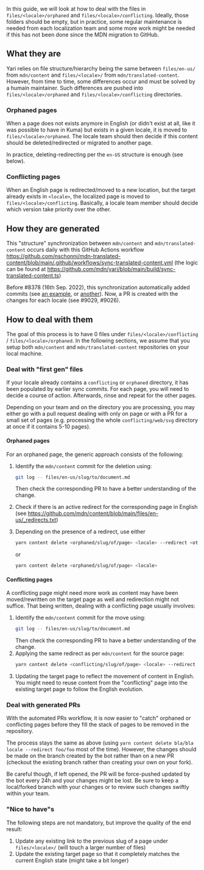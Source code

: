 In this guide, we will look at how to deal with the files in `files/<locale>/orphaned` and `files/<locale>/conflicting`. Ideally, those folders should be empty, but in practice, some regular maintenance is needed from each localization team and some more work might be needed if this has not been done since the MDN migration to GitHub.

## What they are

Yari relies on file structure/hierarchy being the same between `files/en-us/` from `mdn/content` and `files/<locale>/` from `mdn/translated-content`. However, from time to time, some differences occur and must be solved by a humain maintainer. Such differences are pushed into `files/<locale>/orphaned` and `files/<locale>/conflicting` directories.

### Orphaned pages

When a page does not exists anymore in English (or didn't exist at all, like it was possible to have in Kuma) but exists in a given locale, it is moved to `files/<locale>/orphaned`. The locale team should then decide if this content should be deleted/redirected or migrated to another page.

In practice, deleting-redirecting per the `en-US` structure is enough (see below).

### Conflicting pages

When an English page is redirected/moved to a new location, but the target already exists in `<locale>`, the localized page is moved to `files/<locale>/conflicting`. Basically, a locale team member should decide which version take priority over the other.

## How they are generated

This "structure" synchronization between `mdn/content` and `mdn/translated-content` occurs daily with this GitHub Actions workflow https://github.com/nschonni/mdn-translated-content/blob/main/.github/workflows/sync-translated-content.yml (the logic can be found at https://github.com/mdn/yari/blob/main/build/sync-translated-content.ts)

Before #8378 (16th Sep. 2022), this synchronization automatically added commits (see [an example](https://github.com/mdn/translated-content/commit/81b40438ed59fc3d5990eae0d1eb333ad7b5dd27), or [another](https://github.com/mdn/translated-content/commit/51268ca7b9bdf3ead1c1775dee61bcc90445f0dc)). Now, a PR is created with the changes for each locale (see #9029, #9026).

## How to deal with them

The goal of this process is to have 0 files under `files/<locale>/conflicting` / `files/<locale>/orphaned`. In the following sections, we assume that you setup both `mdn/content` and `mdn/translated-content` repositories on your local machine.

### Deal with "first gen" files

If your locale already contains a `conflicting` or `orphaned` directory, it has been populated by earlier sync commits. For each page, you will need to decide a course of action. Afterwards, rinse and repeat for the other pages.

Depending on your team and on the directory you are processing, you may either go with a pull request dealing with only on page or with a PR for a small set of pages (e.g. processing the whole `conflicting/web/svg` directory at once if it contains 5-10 pages).

#### Orphaned pages

For an orphaned page, the generic approach consists of the following:

1. Identify the `mdn/content` commit for the deletion using:
   ```bash
   git log -- files/en-us/slug/to/document.md
   ```
   Then check the corresponding PR to have a better understanding of the change.
2. Check if there is an active redirect for the corresponding page in English (see https://github.com/mdn/content/blob/main/files/en-us/_redirects.txt)
3. Depending on the presence of a redirect, use either
    ```bash
    yarn content delete <orphaned/slug/of/page> <locale> --redirect <other/slug>
    ```

    or

    ```bash
    yarn content delete <orphaned/slug/of/page> <locale>
    ```

#### Conflicting pages

A conflicting page might need more work as content may have been moved/rewritten on the target page as well and redirection might not suffice. That being written, dealing with a conflicting page usually involves:

1. Identify the `mdn/content` commit for the move using:
   ```bash
   git log -- files/en-us/slug/to/document.md
   ```
   Then check the corresponding PR to have a better understanding of the change.
2. Applying the same redirect as per `mdn/content` for the source page:
    ```bash
    yarn content delete <conflicting/slug/of/page> <locale> --redirect <other/slug>
    ```
3. Updating the target page to reflect the movement of content in English. You might need to reuse content from the "conflicting" page into the existing target page to follow the English evolution.

### Deal with generated PRs

With the automated PRs workflow, it is now easier to "catch" orphaned or conflicting pages before they fill the stack of pages to be removed in the repository. 

The process stays the same as above (using `yarn content delete bla/bla locale --redirect foo/foo` most of the time). However, the changes should be made on the branch created by the bot rather than on a new PR (checkout the existing branch rather than creating your own on your fork).

Be careful though, if left opened, the PR will be force-pushed updated by the bot every 24h and your changes might be lost. Be sure to keep a local/forked branch with your changes or to review such changes swiftly within your team.

### "Nice to have"s

The following steps are not mandatory, but improve the quality of the end result:

1. Update any existing link to the previous slug of a page under `files/<locale>/` (will touch a larger number of files)
2. Update the existing target page so that it completely matches the current English state (might take a bit longer)
